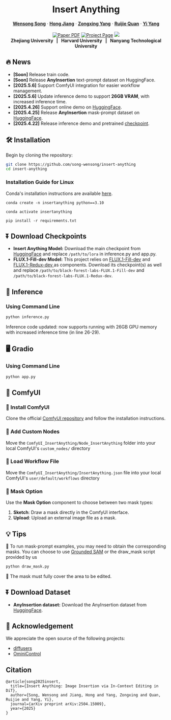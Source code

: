 <h1 align="center">Insert Anything</h2>
<p align="center">
<a href="https://song-wensong.github.io/"><strong>Wensong Song</strong></a>
·
<a href="https://openreview.net/profile?id=~Hong_Jiang4"><strong>Hong Jiang</strong></a>
·
<a href="https://z-x-yang.github.io/"><strong>Zongxing Yang</strong></a>
·
<a href="https://scholar.google.com/citations?user=WKLRPsAAAAAJ&hl=en"><strong>Ruijie Quan</strong></a>
·
<a href="https://scholar.google.com/citations?user=RMSuNFwAAAAJ&hl=en"><strong>Yi Yang</strong></a>
<br>
<br>
    <a href="https://arxiv.org/pdf/2504.15009"><img src='https://img.shields.io/badge/arXiv-InsertAnything-red?color=%23aa1a1a' alt='Paper PDF'></a>
    <a href='https://song-wensong.github.io/insert-anything/'><img src='https://img.shields.io/badge/Project%20Page-InsertAnything-cyan?logoColor=%23FFD21E&color=%23cbe6f2' alt='Project Page'></a>
    <a href='https://huggingface.co/spaces/WensongSong/Insert-Anything'><img src='https://img.shields.io/badge/Hugging%20Face-InsertAnything-yellow?logoColor=%23FFD21E&color=%23ffcc1c'></a>
<br>
<b>Zhejiang University &nbsp; | &nbsp; Harvard University &nbsp; | &nbsp;  Nanyang Technological University </b>
</p>

## 🔥 News

* **[Soon]** Release train code.
* **[Soon]** Release **AnyInsertion** text-prompt dataset on HuggingFace.
* **[2025.5.6]** Support ComfyUI integration for easier workflow management.
* **[2025.5.6]** Update inference demo to support **26GB VRAM**, with increased inference time.
* **[2025.4.26]** Support online demo on [HuggingFace](https://huggingface.co/spaces/WensongSong/Insert-Anything).
* **[2025.4.25]** Release **AnyInsertion** mask-prompt dataset on [HuggingFace](https://huggingface.co/datasets/WensongSong/AnyInsertion).
* **[2025.4.22]** Release inference demo and pretrained [checkpoint]((https://huggingface.co/WensongSong/Insert-Anything)).


## 🛠️ Installation

Begin by cloning the repository:

```bash
git clone https://github.com/song-wensong/insert-anything
cd insert-anything
```

### Installation Guide for Linux

Conda's installation instructions are available [here](https://docs.anaconda.com/free/miniconda/index.html).

```shell
conda create -n insertanything python==3.10

conda activate insertanything

pip install -r requirements.txt
```


## ⏬ Download Checkpoints
*   **Insert Anything Model:** Download the main checkpoint from [HuggingFace](https://huggingface.co/WensongSong/Insert-Anything) and replace `/path/to/lora` in inference.py and app.py.
*   **FLUX.1-Fill-dev Model:** This project relies on [FLUX.1-Fill-dev](https://huggingface.co/black-forest-labs/FLUX.1-Fill-dev) and [FLUX.1-Redux-dev ](https://huggingface.co/black-forest-labs/FLUX.1-Redux-dev) as components. Download its checkpoint(s) as well and replace `/path/to/black-forest-labs-FLUX.1-Fill-dev` and `/path/to/black-forest-labs-FLUX.1-Redux-dev`.

## 🎥 Inference
### Using Command Line
```bash
python inference.py
```
Inference code updated: now supports running with 26GB GPU memory with increased inference time (in line 26-29).

## 🖥️ Gradio
### Using Command Line
```bash
python app.py
```


## 🧩 ComfyUI

### 🔷 Install ComfyUI

Clone the official [ComfyUI repository](https://github.com/comfyanonymous/ComfyUI) and follow the installation instructions.

### 🔷 Add Custom Nodes

Move the `ComfyUI_InsertAnything/Node_InsertAnything` folder into your local ComfyUI's `custom_nodes/` directory

### 🔷 Load Workflow File

Move the  `ComfyUI_InsertAnything/InsertAnything.json` file into your local ComfyUI's `user/default/workflows` directory


### 🔷 Mask Option

Use the **Mask Option** component to choose between two mask types:

1. **Sketch**: Draw a mask directly in the ComfyUI interface.
2. **Upload**: Upload an external image file as a mask.



## 💡 Tips

🔷  To run mask-prompt examples, you may need to obtain the corresponding masks. You can choose to use [Grounded SAM](https://github.com/IDEA-Research/Grounded-Segment-Anything) or the draw_mask script provided by us

```Bash
python draw_mask.py 
```

🔷  The mask must fully cover the area to be edited.



## ⏬ Download Dataset
*   **AnyInsertion dataset:** Download the AnyInsertion dataset from [HuggingFace](https://huggingface.co/datasets/WensongSong/AnyInsertion).


## 🤝 Acknowledgement

We appreciate the open source of the following projects:

* [diffusers](https://github.com/huggingface/diffusers)
* [OminiControl](https://github.com/Yuanshi9815/OminiControl)

## Citation
```
@article{song2025insert,
  title={Insert Anything: Image Insertion via In-Context Editing in DiT},
  author={Song, Wensong and Jiang, Hong and Yang, Zongxing and Quan, Ruijie and Yang, Yi},
  journal={arXiv preprint arXiv:2504.15009},
  year={2025}
}
```
